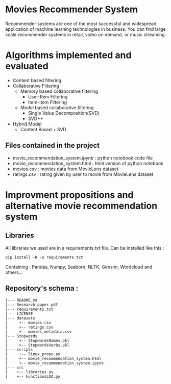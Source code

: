 # Movies Recommender System
Recommender systems are one of the most successful and widespread application of machine learning technologies in business. You can find large scale recommender systems in retail, video on demand, or music streaming.

# Algorithms implemented and evaluated
  * Content based filtering
  * Collaborative Filtering
    * Memory based collaborative filtering
      * User-Item Filtering
      * Item-Item Filtering
    * Model based collaborative filtering
      * Single Value Decomposition(SVD)
      * SVD++
  * Hybrid Model
      * Content Based + SVD 
  
  ## Files contained in the project
  * movie_recommendation_system.ipynb : python notebook code file
  * movie_recommendation_system.html : html version of python notebook
  * movies.csv : movies data from MovieLens dataset
  * ratings.csv : rating given by user to movie from MovieLens dataset 

# Improvment propositions and alternative movie recommendation system

  ## Libraries

  All libraries we used are in a requirements.txt file. Can be installed like this : 
  
  `pip install -R -u requirements.txt`

  Containing : Pandas, Numpy, Seaborn, NLTK, Gensim, Wordcloud and others...

 ##  Repository's schema :
   ```
   |--- README.md
   |--- Research_paper.pdf
   |--- requirements.txt
   |--- LICENSE
   |--- datasets
   |     +-- movies.csv
   |     +-- ratings.csv
   |     +-- movies_metadata.csv
   |--- Stopwords
   |     +-- StopwordsNames.pkl
   |     +-- StopwordsVerbs.pkl
   |--- scripts
   |     +-- linux_propo.py
   |     +-- movie_recommendation_system.html
   |     +-- movie_recommendation_system.ipynb
   |--- src
   |    +-- libraries.py
   |    +-- FunctionsLDA.py
   ```
